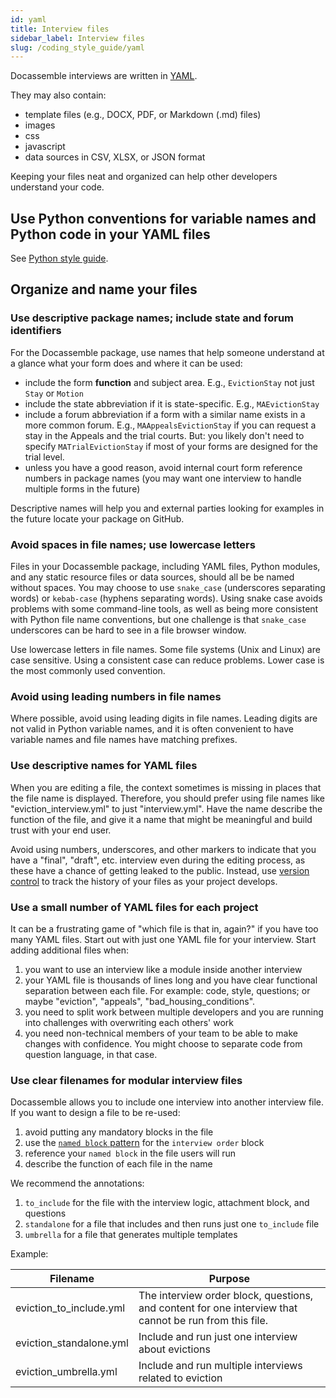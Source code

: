 ```yaml
---
id: yaml
title: Interview files
sidebar_label: Interview files
slug: /coding_style_guide/yaml
---
```


Docassemble interviews are written in
[YAML](https://suffolklitlab.org/legal-tech-class/docs/yaml).

They may also contain:

* template files (e.g., DOCX, PDF, or Markdown (.md) files)
* images
* css
* javascript
* data sources in CSV, XLSX, or JSON format

Keeping your files neat and organized can help other developers understand
your code.

## Use Python conventions for variable names and Python code in your YAML files

See [Python style guide](python.md).

## Organize and name your files

### Use descriptive package names; include state and forum identifiers

For the Docassemble package, use names that help someone understand at a glance
what your form does and where it can be used:

* include the form **function** and subject area. E.g., `EvictionStay` not
  just `Stay` or `Motion`
* include the state abbreviation if it is state-specific. E.g., `MAEvictionStay`
* include a forum abbreviation if a form with a similar name exists in a more
  common forum. E.g., `MAAppealsEvictionStay` if you can request a stay in the
  Appeals and the trial courts. But: you likely don't need to specify
  `MATrialEvictionStay` if most of your forms are designed for the trial level.
* unless you have a good reason, avoid internal court form reference numbers in
  package names (you may want one interview to handle multiple forms in the
  future)

Descriptive names will help you and external parties looking for examples in the
future locate your package on GitHub.

### Avoid spaces in file names; use lowercase letters

Files in your Docassemble package, including YAML files, Python modules, and any
static resource files or data sources, should all be be named without spaces.
You may choose to use `snake_case` (underscores separating words) or `kebab-case`
(hyphens separating words). Using snake case avoids problems with some
command-line tools, as well as being more consistent with Python file name
conventions, but one challenge is that `snake_case` underscores can be hard to see
in a file browser window.

Use lowercase letters in file names. Some file systems (Unix and Linux) are
case sensitive. Using a consistent case can reduce problems. Lower case is
the most commonly used convention.

### Avoid using leading numbers in file names

Where possible, avoid using leading digits in file names. Leading digits
are not valid in Python variable names, and it is often convenient to have
variable names and file names have matching prefixes.

### Use descriptive names for YAML files

When you are editing a file, the context sometimes is missing in places that the
file name is displayed. Therefore, you should prefer using file names like
"eviction_interview.yml" to just "interview.yml". Have the name describe the
function of the file, and give it a name that might be meaningful and build
trust with your end user.

Avoid using numbers, underscores, and other markers to indicate that you have a
"final", "draft", etc. interview even during the editing process, as these have
a chance of getting leaked to the public. Instead, use [version
control](/docs/github) to track the history of your files as your project develops.

### Use a small number of YAML files for each project

It can be a frustrating game of "which file is that in, again?" if you have too
many YAML files. Start out with just one YAML file for your interview. Start
adding additional files when:

1. you want to use an interview like a module inside another interview
1. your YAML file is thousands of lines long and you have clear functional
   separation between each file. For example: code, style, questions; or
   maybe "eviction", "appeals", "bad_housing_conditions".
1. you need to split work between multiple developers and you are running into
   challenges with overwriting each others' work
1. you need non-technical members of your team to be able to make changes with
   confidence. You might choose to separate code from question language, in that
   case.

### Use clear filenames for modular interview files

Docassemble allows you to include one interview into another interview file.
If you want to design a file to be re-used:

1. avoid putting any mandatory blocks in the file
1. use the [`named block` pattern](https://suffolklitlab.org/legal-tech-class/docs/practical-guide-docassemble/controlling-interview-order#triggering-code-and-then-continuing-using-named-blocks) for the `interview order` block
1. reference your `named block` in the file users will run
1. describe the function of each file in the name

We recommend the annotations:

1. `to_include` for the file with the interview logic, attachment block, and questions
1. `standalone` for a file that includes and then runs just one `to_include` file
1. `umbrella` for a file that generates multiple templates

Example:

Filename                | Purpose
------------------------|--------------
eviction_to_include.yml | The interview order block, questions, and content for one interview that cannot be run from this file.
eviction_standalone.yml | Include and run just one interview about evictions
eviction_umbrella.yml   | Include and run multiple interviews related to eviction
